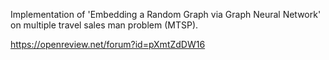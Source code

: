 Implementation of 'Embedding a Random Graph via Graph Neural Network' on multiple travel sales man problem (MTSP).

https://openreview.net/forum?id=pXmtZdDW16
